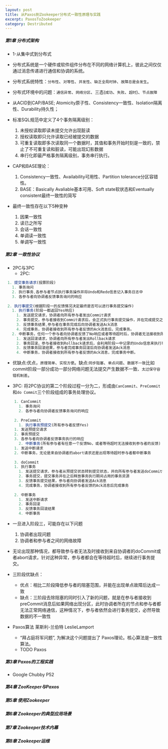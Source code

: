 ```yaml
---
layout: post
title: 从Paxos到Zookeeper分布式一致性原理与实践
excerpt: PaxosToZookeeper
category: Destributed
---
```


##### 第1章 分布式架构

- 1-从集中式到分布式
- 分布式系统是一个硬件或软件组件分布在不同的网络计算机上，彼此之间仅仅通过消息传递进行通信和协调的系统。
- 分布式系统特性：`分布性`、`对等性`、`并发性`、`缺乏全局时钟`、`故障总是会发生`。
- 分布式环境中的问题：`通信异常`、`网络分区`、三态(`成功`、`失败`、`超时`)、`节点故障`
- 从ACID到CAP/BASE; Atomicity原子性、Consistency一致性、Isolation隔离性、Durability持久性；

- 标准SQL规范中定义了4个事务隔离级别：
  1. 未授权读取即读未提交允许出现脏读
  2. 授权读取即只允许读取已经被提交的数据
  3. 可重复读取即多次读取同一个数据时，其值和事务开始时刻是一致的，禁止了不可重复读和脏读，可能出现幻影数据
  4. 串行化即最严格事务隔离级别，事务串行执行。

- CAP和BASE理论：
  1. Consistency一致性、Availability可用性、Partition tolerance分区容错性。
  2. BASE：Basically Avaliable基本可用、Soft state软状态和Eventually consistent最终一致性的简写

- 最终一致性存在以下5种变种
  1. 因果一致性
  2. 读已之所写
  3. 会话一致性
  4. 单调读一致性
  5. 单调写一致性

##### 第2章 一致性协议

- 2PC与3PC
  - 2PC: 
 
 ```js
  1. 提交事务请求(投票阶段)
    1. 事务询问
    2. 执行事务,各参与者节点执行事务操作并将Undo和Redo信息记入事务日志中
    3. 各参与者向协调者反馈事务询问的响应
  
  2. 执行事提交(根据阶段一的反馈情况决定最终是否可以进行事务提交操作)
    1. 执行事务(阶段一都返回Yes响应)
      1. 发送提交请求，协调者向所有参与者发出Commit请求
      2. 事务提交，参与者接收到Commit请求后，会正式执行事务提交操作，并在完成提交之后释放整个事务执行期间占用的事务资源。
      3. 反馈事务结果,参与者在事务完成后向协调者发送Ack消息
      4. 完成事务，协调者接收到所有参与者反馈的Ack消息后，完成事务。
    2. 中断事务，任何一个参与者向协调者反馈了No响应或者等待超时后，协调者无法接收到所有参与者的反馈响应，就中断事务
      1. 发送回滚请求，协调者向所有参与者发出Rollback请求
      2. 事务回滚，参与者接收到Rollback请求后，会利用阶段一中记录的Undo信息来执行事务回滚操作，并在完成回滚之后释放整个事务执行期间占用的资源
      3. 反馈事务回滚结果，参与者完成事务回滚后向协调者发送Ack消息
      4. 中断事务，协调者接收到所有参与者反馈的Ack消息，完成事务中断。
```

- 优缺点:优点，`原理简单`、`实现方便`。缺点:`同步阻塞`、`单点问题`、`数据不一致`比如commit阶段一部分成功一部分网络问题无法提交产生数据不一致、`太过保守容错机制差`。

- 3PC: 将2PC协议的第二个阶段过程一分为二，形成由`CanCommit`、`PreCommit`和`do Commit`三个阶段组成的事务处理协议。

```js    
    1. CanCommit
      1. 事务询问
      2. 各参与者向协调者反馈事务询问的响应
    
    2. PreCommit
      1. 执行事务预提交(所有参与者反馈Yes)
	1. 发送预提交请求
	2. 事务预提交
	3. 各参与者向协调者反馈事务执行的响应
      2. 中断事务(所有参与者有任意一个反馈No，或者等待超时无法接收到参与者的反馈)
	1. 发送中断请求
	2. 中断事务，无论是来自协调者的abort请求还是出现等待超时参与者都中断事务
      
    3. doCommit
	1. 执行事务
	  1. 发送提交请求，参与者从预提交状态转到提交状态，并向所有参与者发送doCommit请求
	  2. 事务提交，提交事务并在之后释放事务执行期间占用的事务资源
	  3. 反馈事务提交结果，参与者向协调者发送Ack消息
	  4. 完成事务，协调者接收到所有参与者反馈的Ack消息后完成事务
	
	2. 中断事务
	  1. 发送中断请求
	  2. 事务回滚
	  3. 反馈事务回滚结果
	  4. 中断事务
```

- 一旦进入阶段三，可能存在以下问题
  1. 协调者出现问题
  2. 协调者和参与者之间的网络故障

- 无论出现那种情况，都导致参与者无法及时接收到来自协调者的doCommit或者abort请求，针对这种异常，参与者都会在等待超时后，继续进行事务提交。

- 三阶段优缺点：
  - 优点：相比二阶段降低参与者的阻塞范围，并能在出现单点故障后达成一致
  - 缺点：三阶段去除阻塞的同时引入了新的问题，就是在参与者接收到preCommit消息后如果网络出现分区，此时协调者所在的节点和参与者都无法正常网络通信，这种情况下，参与者依然会进行事务提交，必然导致数据的不一致性

- Paxos算法  莱斯利-兰伯特 LeslieLamport
  - “拜占庭将军问题”, 为解决这个问题提出了 Paxos理论。核心算法是一致性算法。
  - TODO Paxos

##### 第3章 Paxos的工程实践

- Google Chubby P52

##### 第4章 ZooKeeper与Paxos
##### 第5章 使用Zookeeper
##### 第6章 Zookeeper的典型应用场景
##### 第7章 Zookeeper技术内幕
##### 第8章 Zookeeper运维

